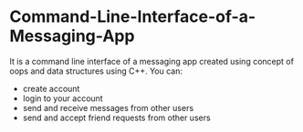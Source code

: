 # Command-Line-Interface-of-a-Messaging-App

It is a command line interface of a messaging app created using concept of oops and data structures using C++. You can: 
- create account
- login to your account
- send and receive messages from other users
- send and accept friend requests from other users
